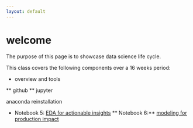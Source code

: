 ```yaml
---
layout: default
---
```



# welcome

The purpose of this page is to showcase data science life cycle.

This class covers the following components over a 16 weeks period:

* overview and tools

** github
** jupyter

anaconda reinstallation

* Notebook 5: [EDA for actionable insights](https://yingli.github.io/portfolio/NB05.pdf)
** Notebook 6:** [modeling for production impact](https://yingli.github.io/portfolio/NB06.html)

